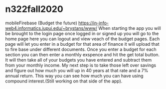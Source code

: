 # n322fall2020
 
mobileFirebase (Budget the future)
https://in-info-web4.informatics.iupui.edu/~brystans/www/
When starting the app you will be brought to the login page once logged in or signed up you will go to the home page here you can logout and view veach of the budget pages. Each page will let you enter in a budget for that area of finance it will upload that to fire base under different documents. Once you enter a budget for each section you can then enter a monthly exspence and hit the get total button. It will then take all of your budgets you have entered and subtract them from your monthly income. My next step is to take those left over savings and figure out how much you will up in 40 years at that rate and a 7% annual return. This way you can see how much you can have using compound interest.(Still working on that side of the app).
